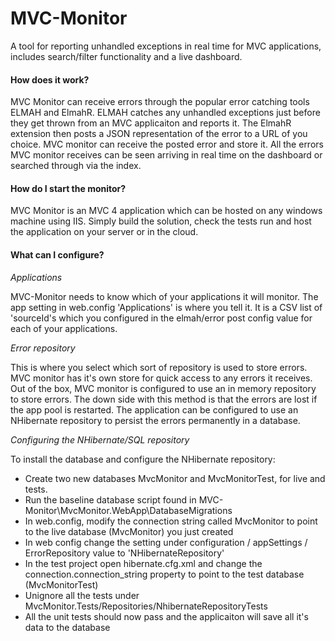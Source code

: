 MVC-Monitor
===========

A tool for reporting unhandled exceptions in real time for MVC applications, includes search/filter functionality and a live dashboard.

<h4>How does it work?</h4>

MVC Monitor can receive errors through the popular error catching tools ELMAH and ElmahR. ELMAH catches any unhandled exceptions just before they get thrown from an MVC applicaiton and reports it. The ElmahR extension then posts a JSON representation of the error to a URL of you choice. MVC monitor can receive the posted error and store it. All the errors MVC monitor receives can be seen arriving in real time on the dashboard or searched through via the index.

<h4>How do I start the monitor?</h4>

MVC Monitor is an MVC 4 application which can be hosted on any windows machine using IIS. Simply build the solution, check the tests run and host the application on your server or in the cloud.

<h4>What can I configure?</h4>

*Applications*

MVC-Monitor needs to know which of your applications it will monitor. The app setting in web.config 'Applications' is where you tell it. It is a CSV list of 'sourceId's which you configured in the elmah/error post config value for each of your applications.

*Error repository*

This is where you select which sort of repository is used to store errors. MVC monitor has it's own store for quick access to any errors it receives. Out of the box, MVC monitor is configured to use an in memory repository to store errors. The down side with this method is that the errors are lost if the app pool is restarted. The application can be configured to use an NHibernate repository to persist the errors permanently in a database. 

*Configuring the NHibernate/SQL repository*

To install the database and configure the NHibernate repository:
* Create two new databases MvcMonitor and MvcMonitorTest, for live and tests.
* Run the baseline database script found in MVC-Monitor\MvcMonitor.WebApp\DatabaseMigrations
* In web.config, modify the connection string called MvcMonitor to point to the live database (MvcMonitor) you just created
* In web config change the setting under configuration / appSettings / ErrorRepository value to 'NHibernateRepository'
* In the test project open hibernate.cfg.xml and change the connection.connection_string property to point to the test database (MvcMonitorTest)
* Unignore all the tests under MvcMonitor.Tests/Repositories/NhibernateRepositoryTests
* All the unit tests should now pass and the applicaiton will save all it's data to the database
